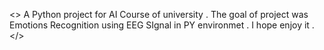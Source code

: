 <>
A Python project for AI Course of university .
The goal of project was Emotions Recognition using EEG SIgnal in PY environmet .
I hope enjoy it . 
</>
